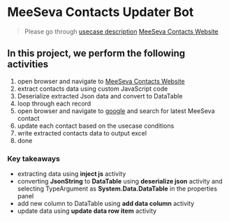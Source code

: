 # MeeSeva Contacts Updater Bot
> Please go through [usecase description](https://www.youtube.com/watch?v=2XvfBAdYMu8&feature=youtu.be) 
[MeeSeva Contacts Website](https://botsdna.com/MeeSevaContacts/)
## In this project, we perform the following activities

1. open browser and navigate to [MeeSeva Contacts Website](https://botsdna.com/MeeSevaContacts/)
1. extract contacts data using custom JavaScript code
1. Deserialize extracted Json data and convert to DataTable
1. loop through each record
1. open browser and navigate to [google](https://www.google.com) and search for latest MeeSeva contact
1. update each contact based on the usecase conditions
1. write extracted contacts data to output excel
1. done

### Key takeaways
- extracting data using **inject js** activity
- converting **JsonString** to **DataTable** using **deserialize json** activity and selecting TypeArgument as **System.Data.DataTable** in the properties panel
- add new column to DataTable using **add data column** activity
- update data using **update data row item** activity